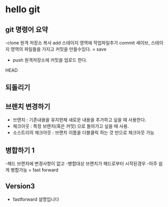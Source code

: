 # hello git

## git 명령어 요약

-clone 원격 저장소 복사
add 스테이지 영역에 작업파일추가
commit 세이브, 스테이지 영역의 파일들을 가지고 커밋을 만들수있다. = save
- push 원격저장소에 커밋을 업로드 한다.

 HEAD
## 되돌리기

## 브랜치 변경하기

- 브랜치 : 기존내용을 유지한채 새로운 내용을 추가하고 싶을 때 사용한다.
- 체크아웃 : 특정 브랜치(혹은 커밋) 으로 돌아가고 싶을 때 사용.
- 소스트리의 체크아웃 : 브랜치 이름을 더블클릭 하는 것 만으로 체크아웃 가능


## 병합하기 1

-헤드 브랜치에 변경사항이 없고
-병합대상 브랜치가 헤드로부터 시작된경우
-아주 쉽게 병합가능 = fast forward

## Version3
- fastforward 설명입니다